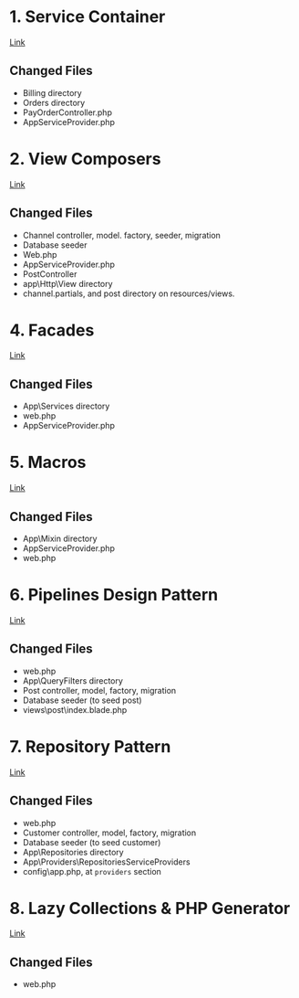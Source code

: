# 1. Service Container 
[Link](https://www.youtube.com/watch?v=_z9nzEUgro4&list=PLpzy7FIRqpGD5pN3-Y66YDtxJCYuGumFO&index=1)

## Changed Files
* Billing directory
* Orders directory
* PayOrderController.php
* AppServiceProvider.php


# 2. View Composers
[Link](https://www.youtube.com/watch?v=7QWZxjgvEQc&list=PLpzy7FIRqpGD5pN3-Y66YDtxJCYuGumFO&index=2)

## Changed Files
* Channel controller, model. factory, seeder, migration
* Database seeder
* Web.php
* AppServiceProvider.php
* PostController
* app\Http\View directory
* channel.partials, and post directory on resources/views.


# 4. Facades
[Link](https://www.youtube.com/watch?v=zR6JnwH7MSQ&list=PLpzy7FIRqpGD5pN3-Y66YDtxJCYuGumFO&index=4)

## Changed Files
* App\Services directory
* web.php
* AppServiceProvider.php


# 5. Macros
[Link](https://www.youtube.com/watch?v=S8nz1JqbT9M&list=PLpzy7FIRqpGD5pN3-Y66YDtxJCYuGumFO&index=5)

## Changed Files
* App\Mixin directory
* AppServiceProvider.php
* web.php


# 6. Pipelines Design Pattern
[Link](https://www.youtube.com/watch?v=7XqEJO-wt7s&list=PLpzy7FIRqpGD5pN3-Y66YDtxJCYuGumFO&index=6)

## Changed Files
* web.php
* App\QueryFilters directory
* Post controller, model, factory, migration
* Database seeder (to seed post)
* views\post\index.blade.php


# 7. Repository Pattern
[Link](https://www.youtube.com/watch?v=93ZhGkFIwbA&list=PLpzy7FIRqpGD5pN3-Y66YDtxJCYuGumFO&index=7)

## Changed Files
* web.php
* Customer controller, model, factory, migration
* Database seeder (to seed customer)
* App\Repositories directory
* App\Providers\RepositoriesServiceProviders
* config\app.php, at `providers` section


# 8. Lazy Collections & PHP Generator
[Link](https://www.youtube.com/watch?v=yRpaMx3vvAw&list=PLpzy7FIRqpGD5pN3-Y66YDtxJCYuGumFO&index=8)

## Changed Files
* web.php
